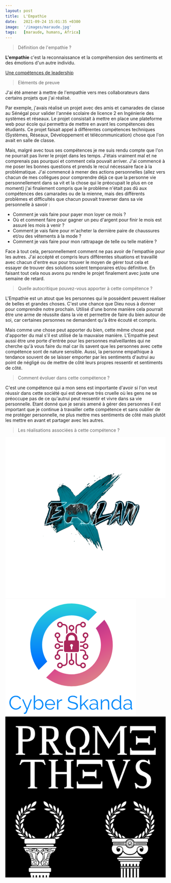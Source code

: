 ```yaml
---
layout: post
title:  L'Empathie
date:   2021-09-24 15:01:35 +0300
image:  '/images/maraude.jpg'
tags:   [maraude, humans, Africa]
---
```


> Définition de l'empathie ? 

**L'empathie** c'est la reconnaissance et la compréhension des sentiments et des émotions d'un autre individu.

[Une compétences de leadership](https://www.forbes.fr/management/lempathie-est-la-competence-de-leadership-la-plus-importante-selon-les-recherches/?amp)

> Eléments de preuve 

J'ai été amener à mettre de l'empathie vers mes collaborateurs dans certains projets que j'ai réalisé. 

Par exemple, j'avais réalisé un projet avec des amis et camarades de classe au Sénégal pour valider l'année scolaire de licence 2 en Ingénierie des systèmes et réseaux. Le projet consistait à mettre en place une plateforme web pour école qui permettra de mettre en avant les compétences des étudiants. Ce projet faisait appel à différentes compétences techniques (Systèmes, Réseaux, Développement et télécommunication) chose que l'on avait en salle de classe. 

Mais, malgré avec tous ses compétences je me suis rendu compte que l'on ne pourrait pas livrer le projet dans les temps. J'étais vraiment mal et ne comprenais pas pourquoi et comment cela pouvait arriver. J'ai commencé à me poser les bonnes questions et prends le recul nécessaire face à la problématique. J'ai commencé à mener des actions personnelles (allez vers chacun de mes collègues pour comprendre déjà ce que la personne vie personnellement dans sa vit et la chose qui le préocupait le plus en ce moment) j'ai finalement compris que le problème n'était pas dû aux compétences des camarades ou de la mienne, mais des différents problèmes et difficultés que chacun pouvait traverser dans sa vie personnelle à savoir :


- Comment je vais faire pour payer mon loyer ce mois ?
- Où et comment faire pour gagner un peu d'argent pour finir le mois est assuré les mois à venir ?
- Comment je vais faire pour m'acheter la dernière paire de chaussures et/ou des vêtements à la mode ?
- Comment je vais faire pour mon rattrapage de telle ou telle matière ? 

Face à tout cela, personnellement comment ne pas avoir de l'empathie pour les autres. J'ai accépté et compris leurs différentes situations et travaillé avec chacun d'entre eux pour trouver le moyen de gérer tout cela et essayer de trouver des solutions soient temporaires et/ou définitive. En faisant tout cela nous avons pu rendre le projet finalement avec juste une semaine de retard.

> Quelle autocritique pouvez-vous apporter à cette compétence ? 

L'Empathie est un atout que les personnes qui le possédent peuvent réaliser de belles et grandes choses. C'est une chance que Dieu nous à donner pour comprendre notre prochain. Utilisé d'une bonne manière cela pourrait être une arme de réussite dans la vie et permettre de faire du bien autour de soi, car certaines personnes ne demandent qu'à être écouté et compris.

Mais comme une chose peut apporter du bien, cette même chose peut d'apporter du mal s'il est utilisé de la mauvaise manière. L'Empathie peut aussi être une porte d'entrée pour les personnes malveillantes qui ne cherche qu'à vous faire du mal car ils savent que les personnes avec cette compétence sont de nature sensible. Aussi, la personne empathique à tendance souvent de se laisser emporter par les sentiments d'autrui au point de négligé ou de mettre de côté leurs propres ressentir et sentiments de côté.

> Comment évoluer dans cette compétence ? 

C'est une compétence qui a mon sens est importante d'avoir si l'on veut réussir dans cette société qui est devenue très cruelle où les gens ne se préoccupe pas de ce qu'autrui peut ressentir et vivre dans sa vie personnelle. Etant donné que je serais amené à gérer des personnes il est important que je continue à travailler cette compétence et sans oublier de me protéger personnelle, ne plus mettre mes sentiments de côté mais plutôt les mettre en avant et partager avec les autres. 

> Les réalisations associées à cette compétence ?

<div class="gallery-box">
  <div class="gallery">
    <a href="https://eugenemazamda-cloud.com/projects/samavisa" target="_blank"><img src="/images/elan.png" alt="Project"></a>
    <a href="https://eugenemazamda-cloud.com/projects/cyber-skanda" target="_blank"><img src="/images/cyberskanda.png" alt="Project"></a>
    <a href="https://eugenemazamda-cloud.com/projects/prometheus" target="_blank"><img src="/images/prometheus.png" alt="Project"></a>
  </div>
</div>